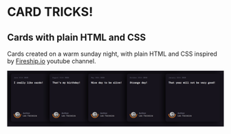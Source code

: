 # CARD TRICKS!
## Cards with plain HTML and CSS

Cards created on a warm sunday night, with plain HTML and CSS inspired by
[Fireship.io](https://www.youtube.com/channel/UCsBjURrPoezykLs9EqgamOA) youtube channel.

![screenshot of the cards](public/screenshot.png)

